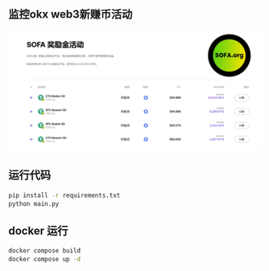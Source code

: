 ## 监控okx web3新赚币活动

![img.png](img.png)

## 运行代码

```bash
pip install -r requirements.txt
python main.py
 ```

## docker 运行

```bash
docker compose build
docker compose up -d
```
